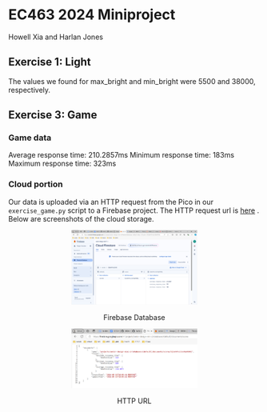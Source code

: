 # EC463 2024 Miniproject
Howell Xia and Harlan Jones

## Exercise 1: Light
The values we found for max_bright and min_bright were 5500 and 38000, respectively.

## Exercise 3: Game

### Game data
Average response time: 210.2857ms
Minimum response time: 183ms
Maximum response time: 323ms

### Cloud portion
Our data is uploaded via an HTTP request from the Pico in our `exercise_game.py` script to a Firebase project. The HTTP request url is [here](https://firestore.googleapis.com/v1/projects/senior-design-mini-2/databases/(default)/documents/scores) . Below are screenshots of the cloud storage.

<p align="center">
<img src="./images/firebase_ss.png" width="50%">
</p>
<p align="center">
Firebase Database
</p>

<p align="center">
<img src="./images/http_ss.png" width="50%">
</p>
<p align="center">
HTTP URL
</p>

